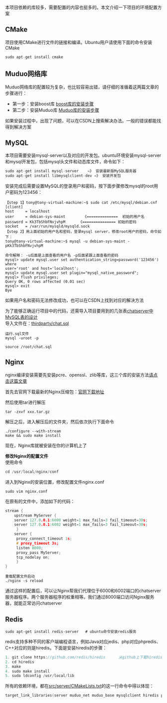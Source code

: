 本项目依赖的库较多，需要配置的内容也挺多的。本文介绍一下项目的环境配置方案
## CMake
项目使用CMake进行文件的链接和编译。Ubuntu用户请使用下面的命令安装CMake
```c
sudo apt-get install cmake
```
## Muduo网络库
Muduo网络库的配置较为复杂，也比较容易出错，请仔细的准循着这两篇文章的步骤进行：

- 第一步：安装boost库
    [boost库的安装步骤](https://blog.csdn.net/QIANGWEIYUAN/article/details/88792874)
- 第二步：安装Muduo库
    [Muduo库的安装步骤](https://blog.csdn.net/QIANGWEIYUAN/article/details/89023980)

如果安装过程中，出现了问题，可以在CSDN上搜索解决办法。一般的错误都能找得到解决方案

## MySQL

本项目需要安装mysql-server以及对应的开发包。ubuntu环境安装mysql-server和mysql开发包，包括mysql头文件和动态库文件，命令如下：
```c
sudo apt-get install mysql-server    =》 安装最新版MySQL服务器
sudo apt-get install libmysqlclient-dev =》 安装开发包
```

安装完成后需要设置MySQL的登录用户和密码，按下面步骤修改mysql的root用户密码为123456：
```
【step 1】tony@tony-virtual-machine:~$ sudo cat /etc/mysql/debian.cnf
[client]
host     = localhost
user     = debian-sys-maint        《==============  初始的用户名
password = Kk3TbShbFNvjvhpM      《=============== 初始的密码
socket   = /var/run/mysqld/mysqld.sock
【step 2】用上面初始的用户名和密码，登录mysql server，修改root用户的密码，命令如下：
tony@tony-virtual-machine:~$ mysql -u debian-sys-maint -pKk3TbShbFNvjvhpM       
  
命令解释： -u后面是上面查看的用户名 -p后面紧跟上面查看的密码
mysql> update mysql.user set authentication_string=password('123456') where 
user='root' and host='localhost';
mysql> update mysql.user set plugin="mysql_native_password";
mysql> flush privileges;
Query OK, 0 rows affected (0.01 sec)
mysql> exit
Bye
```

如果用户名和密码无法修改成功，也可以在CSDN上找到对应的解决方法

为了能够正确运行项目中的代码，还需导入项目要用到的几张表[chatserver中MySQL表的设计](MySQL表的设计方式.md)  
导入文件在：[thirdparty/chat.sql](../thirdparty/chat.sql)  
```
运行.sql文件
mysql -uroot -p

source /root/chat.sql
```

## Nginx

nginx编译安装需要先安装pcre、openssl、zlib等库，这三个库的安装方法[请点击这篇文章](https://blog.csdn.net/somanlee/article/details/69808788)

首先去官网下载最新的Nginx压缩包：[官网下载地址](http://nginx.org/en/download.html)

然后使用tar进行解压
```
tar -zxvf xxx.tar.gz
```
解压之后，进入解压后的文件夹，然后依次执行下面命令
```
./configure --with-stream
make && sudo make install
```
现在，Nginx库就被安装在你的计算机上了

**修改Nginx的配置文件**  
使用命令
```c
cd /usr/local/nginx/conf
```
进入到Nginx的安装位置，修改配置文件nginx.conf
```
sudo vim nginx.conf
```
在原有的文件中，添加如下的代码：
```c
stream {
    upstream MyServer {
	server 127.0.0.1:6000 weight=1 max_fails=3 fail_timeout=30s;
	server 127.0.0.1:6002 weight=1 max_fails=3 fail_timeout=30s;
     }
    server {
     proxy_connect_timeout 1s;
     # proxy_timeout 3s;
     listen 8000;
     proxy_pass MyServer;
     tcp_nodelay on;
     }
}
```
```
重载配置文件启动
./nginx -s reload
``` 
通过这样的配置后，可以让Nginx帮我们代理位于6000和6002端口的chatserver服务器程序。两个服务器程序的权重相等。我们通过8000端口访问Nginx服务器，就能正常访问chatserver

## Redis
```
sudo apt-get install redis-server   # ubuntu命令安装redis服务
```

redis支持多种不同的客户端编程语言，例如Java对应jedis、php对应phpredis、C++对应的则是hiredis。下面是安装hiredis的步骤：
```c
1. git clone https://github.com/redis/hiredis      从github上下载hiredis客户端，进行源码编译安装
2. cd hiredis
3. make
4. sudo make install
5. sudo ldconfig /usr/local/lib
```

所有的依赖环境，都在[src/server/CMakeLists.txt](../src/server/CMakeLists.txt)的这一行命令中得以体现：
```c
target_link_libraries(server muduo_net muduo_base mysqlclient hiredis pthread)
```